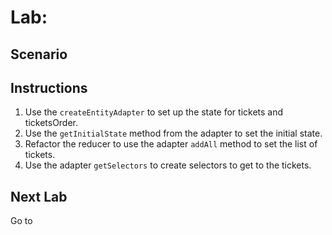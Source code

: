 # Lab: 

## Scenario

## Instructions
1. Use the `createEntityAdapter` to set up the state for tickets and ticketsOrder.
1. Use the `getInitialState` method from the adapter to set the initial state.
1. Refactor the reducer to use the adapter `addAll` method to set the list of tickets.
1. Use the adapter `getSelectors` to create selectors to get to the tickets.

## Next Lab
Go to []()